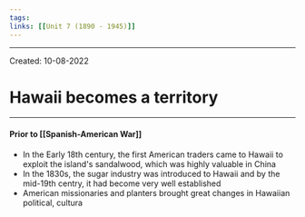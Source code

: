 ```yaml
---
tags: 
links: [[Unit 7 (1890 - 1945)]]
---
```

---
Created: 10-08-2022
# Hawaii becomes a territory
---
#### Prior to [[Spanish-American War]]
- In the Early 18th century, the first American traders came to Hawaii to exploit the island's sandalwood, which was highly valuable in China
- In the 1830s, the sugar industry was introduced to Hawaii and by the mid-19th centry, it had become very well established
- American missionaries and planters brought great changes in Hawaiian political, cultura
